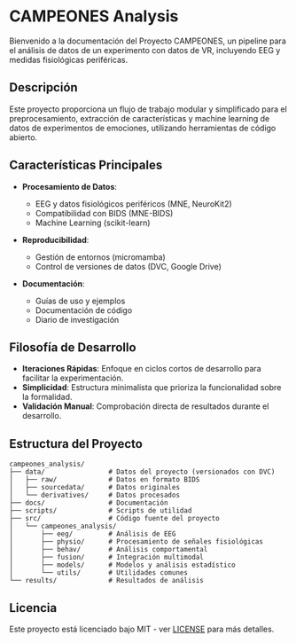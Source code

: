 # CAMPEONES Analysis

Bienvenido a la documentación del Proyecto CAMPEONES, un pipeline para el análisis de datos de un experimento con datos de VR, incluyendo EEG y medidas fisiológicas periféricas.

## Descripción

Este proyecto proporciona un flujo de trabajo modular y simplificado para el preprocesamiento, extracción de características y machine learning de datos de experimentos de emociones, utilizando herramientas de código abierto.

## Características Principales

- **Procesamiento de Datos**:
  - EEG y datos fisiológicos periféricos (MNE, NeuroKit2)
  - Compatibilidad con BIDS (MNE-BIDS)
  - Machine Learning (scikit-learn)

- **Reproducibilidad**:
  - Gestión de entornos (micromamba)
  - Control de versiones de datos (DVC, Google Drive)

- **Documentación**:
  - Guías de uso y ejemplos
  - Documentación de código
  - Diario de investigación

## Filosofía de Desarrollo

- **Iteraciones Rápidas**: Enfoque en ciclos cortos de desarrollo para facilitar la experimentación.
- **Simplicidad**: Estructura minimalista que prioriza la funcionalidad sobre la formalidad.
- **Validación Manual**: Comprobación directa de resultados durante el desarrollo.

## Estructura del Proyecto

```
campeones_analysis/
├── data/                # Datos del proyecto (versionados con DVC)
│   ├── raw/             # Datos en formato BIDS
│   ├── sourcedata/      # Datos originales
│   └── derivatives/     # Datos procesados
├── docs/                # Documentación
├── scripts/             # Scripts de utilidad
├── src/                 # Código fuente del proyecto
│   └── campeones_analysis/
│       ├── eeg/         # Análisis de EEG
│       ├── physio/      # Procesamiento de señales fisiológicas
│       ├── behav/       # Análisis comportamental
│       ├── fusion/      # Integración multimodal
│       ├── models/      # Modelos y análisis estadístico
│       └── utils/       # Utilidades comunes
└── results/             # Resultados de análisis
```

## Licencia

Este proyecto está licenciado bajo MIT - ver [LICENSE](../LICENSE) para más detalles.

